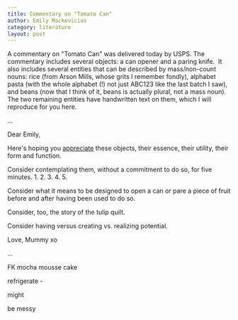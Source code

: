 ```yaml
---
title: Commentary on "Tomato Can"
author: Emily Mackevicius
category: literature
layout: post
---
```


A commentary on "Tomato Can" was delivered today by USPS. The commentary includes several objects: a can opener and a paring knife.  It also includes several entities that can be described by mass/non-count nouns: rice (from Arson Mills, whose grits I remember fondly), alphabet pasta (with the whole alphabet (!) not just ABC123 like the last batch I saw), and beans (now that I think of it, beans is actually plural, not a mass noun).  The two remaining entities have handwritten text on them, which I will reproduce for you here.  

...

Dear Emily, 

Here's hoping you <u>appreciate</u> these objects, their essence, their utility, their form and function.  

Consider contemplating them, without a commitment to do so, for five minutes. 1. 2. 3. 4. 5.

Consider what it means to be designed to open a can or pare a piece of fruit before and after having been used to do so. 

Consider, too, the story of the tulip quilt. 

Consider having versus creating vs. realizing potential. 

Love, Mummy xo

...

FK mocha mousse cake

refrigerate - 

might

be messy
